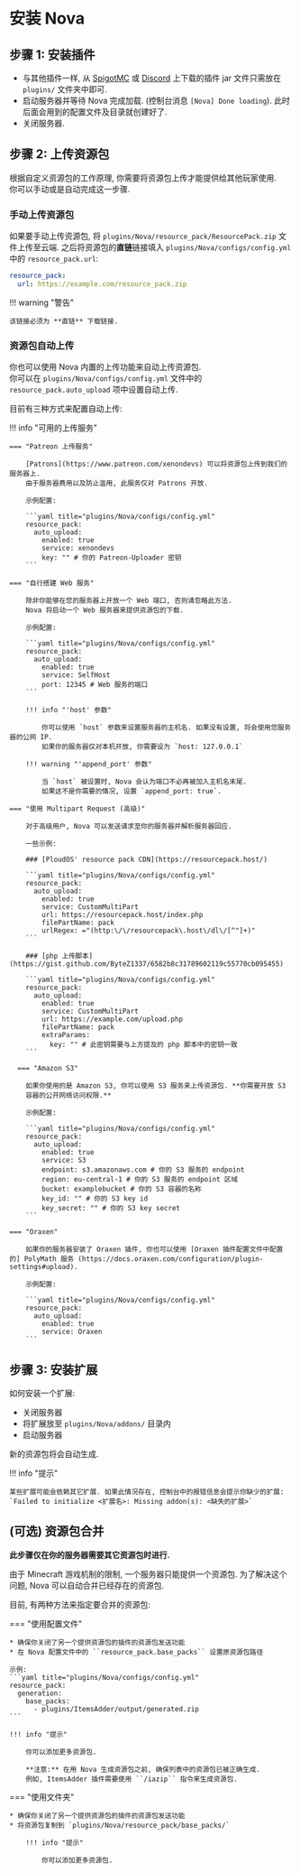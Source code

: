 # 安装 Nova

## 步骤 1: 安装插件

* 与其他插件一样, 从 [SpigotMC](https://www.spigotmc.org/resources/93648/) 或 [Discord](https://discord.gg/hnEknVWvUe) 上下载的插件 jar 文件只需放在 ``plugins/`` 文件夹中即可.
* 启动服务器并等待 Nova 完成加载. (控制台消息 `[Nova] Done loading`). 此时后面会用到的配置文件及目录就创建好了.
* 关闭服务器.

## 步骤 2: 上传资源包

根据自定义资源包的工作原理, 你需要将资源包上传才能提供给其他玩家使用.  
你可以手动或是自动完成这一步骤.

### 手动上传资源包

如果要手动上传资源包, 将 ``plugins/Nova/resource_pack/ResourcePack.zip`` 文件上传至云端.
之后将资源包的**直链**链接填入 ``plugins/Nova/configs/config.yml`` 中的 ``resource_pack.url``:

```yaml title="plugins/Nova/configs/config.yml"
resource_pack:
  url: https://example.com/resource_pack.zip
```

!!! warning "警告"

    该链接必须为 **直链** 下载链接.

### 资源包自动上传

你也可以使用 Nova 内置的上传功能来自动上传资源包.  
你可以在 ``plugins/Nova/configs/config.yml`` 文件中的 ``resource_pack.auto_upload`` 项中设置自动上传.

目前有三种方式来配置自动上传:

!!! info "可用的上传服务"

    === "Patreon 上传服务"
    
        [Patrons](https://www.patreon.com/xenondevs) 可以将资源包上传到我们的服务器上.
        由于服务器费用以及防止滥用, 此服务仅对 Patrons 开放.
    
        示例配置:

        ```yaml title="plugins/Nova/configs/config.yml"
        resource_pack:
          auto_upload:
            enabled: true
            service: xenondevs
            key: "" # 你的 Patreon-Uploader 密钥
        ```
    
    === "自行搭建 Web 服务"
    
        除非你能够在您的服务器上开放一个 Web 端口, 否则请忽略此方法.
        Nova 将启动一个 Web 服务器来提供资源包的下载.
    
        示例配置:

        ```yaml title="plugins/Nova/configs/config.yml"
        resource_pack:
          auto_upload:
            enabled: true
            service: SelfHost
            port: 12345 # Web 服务的端口
        ```
    
        !!! info "'host' 参数"
    
            你可以使用 `host` 参数来设置服务器的主机名. 如果没有设置, 将会使用您服务器的公网 IP.
            如果你的服务器仅对本机开放, 你需要设为 `host: 127.0.0.1`
    
        !!! warning "'append_port' 参数"
    
            当 `host` 被设置时, Nova 会认为端口不必再被加入主机名末尾.
            如果这不是你需要的情况, 设置 `append_port: true`.
    
    === "使用 Multipart Request (高级)"
    
        对于高级用户, Nova 可以发送请求至你的服务器并解析服务器回应.
    
        一些示例:

        ### [PloudOS' resource pack CDN](https://resourcepack.host/)

        ```yaml title="plugins/Nova/configs/config.yml"
        resource_pack:
          auto_upload:
            enabled: true
            service: CustomMultiPart
            url: https://resourcepack.host/index.php
            filePartName: pack
            urlRegex: ="(http:\/\/resourcepack\.host\/dl\/[^"]+)"
        ```

        ### [php 上传脚本](https://gist.github.com/ByteZ1337/6582b8c31789602119c55770cb095455)

        ```yaml title="plugins/Nova/configs/config.yml"
        resource_pack:
          auto_upload:
            enabled: true
            service: CustomMultiPart
            url: https://example.com/upload.php
            filePartName: pack
            extraParams:
              key: "" # 此密钥需要与上方提及的 php 脚本中的密钥一致
        ```
    
	  === "Amazon S3"

        如果你使用的是 Amazon S3, 你可以使用 S3 服务来上传资源包. **你需要开放 S3 
        容器的公开网络访问权限.**

        示例配置:

        ```yaml title="plugins/Nova/configs/config.yml"
        resource_pack:
          auto_upload:
            enabled: true
            service: S3
            endpoint: s3.amazonaws.com # 你的 S3 服务的 endpoint
            region: eu-central-1 # 你的 S3 服务的 endpoint 区域
            bucket: examplebucket # 你的 S3 容器的名称
            key_id: "" # 你的 S3 key id
            key_secret: "" # 你的 S3 key secret
        ```
    
    === "Oraxen"

        如果你的服务器安装了 Oraxen 插件, 你也可以使用 [Oraxen 插件配置文件中配置的] PolyMath 服务 (https://docs.oraxen.com/configuration/plugin-settings#upload).

        示例配置:
        
        ```yaml title="plugins/Nova/configs/config.yml"
        resource_pack:
          auto_upload:
            enabled: true
            service: Oraxen
        ```

## 步骤 3: 安装扩展

如何安装一个扩展:

* 关闭服务器
* 将扩展放至 ``plugins/Nova/addons/`` 目录内
* 启动服务器

新的资源包将会自动生成.

!!! info "提示"

    某些扩展可能会依赖其它扩展. 如果此情况存在, 控制台中的报错信息会提示你缺少的扩展: `Failed to initialize <扩展名>: Missing addon(s): <缺失的扩展>`

## (可选) 资源包合并

**此步骤仅在你的服务器需要其它资源包时进行.**

由于 Minecraft 游戏机制的限制, 一个服务器只能提供一个资源包. 为了解决这个问题, Nova 可以自动合并已经存在的资源包.  

目前, 有两种方法来指定要合并的资源包:  

=== "使用配置文件"

    * 确保你关闭了另一个提供资源包的插件的资源包发送功能
    * 在 Nova 配置文件中的 ``resource_pack.base_packs`` 设置原资源包路径

    示例:
    ```yaml title="plugins/Nova/configs/config.yml"
    resource_pack:
      generation:
        base_packs:
          - plugins/ItemsAdder/output/generated.zip
    ```

    !!! info "提示"
    
        你可以添加更多资源包.
    
        **注意:** 在用 Nova 生成资源包之前, 确保列表中的资源包已被正确生成.
        例如, ItemsAdder 插件需要使用 ``/iazip`` 指令来生成资源包.

=== "使用文件夹"

    * 确保你关闭了另一个提供资源包的插件的资源包发送功能
    * 将资源包复制到 `plugins/Nova/resource_pack/base_packs/`

        !!! info "提示"
    
            你可以添加更多资源包.